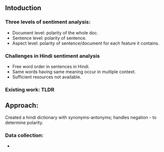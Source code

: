 ## Intoduction
### Three levels of sentiment analysis:
  - Document level: polarity of the whole doc.
  - Sentence level: polarity of sentence.
  - Aspect level: polarity of sentence/document for each feature it contains.
  
### Challenges in Hindi sentiment analysis
  - Free word order in sentences in Hindi.
  - Same words having same meaning occur in multiple context.
  - Sufficient resources not available.
 
### Existing work: TLDR
 
## Approach: 
Created a hindi dictionary with synonyms-antonyms; handles negation - to determine polarity.
### Data collection:
  -
  
